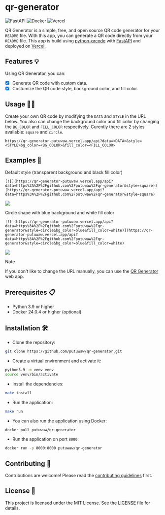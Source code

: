 # qr-generator

![FastAPI](https://img.shields.io/badge/FastAPI-005571?style=for-the-badge&logo=fastapi)
![Docker](https://img.shields.io/badge/docker-%230db7ed.svg?style=for-the-badge&logo=docker&logoColor=white)
![Vercel](https://img.shields.io/badge/vercel-%23000000.svg?style=for-the-badge&logo=vercel&logoColor=white)

QR Generator is a simple, free, and open source QR code generator for your `README` file. With this app, you can generate a QR code directly from your `README` file. This app is build using [python-qrcode](https://github.com/lincolnloop/python-qrcode) with [FastAPI](https://fastapi.tiangolo.com/) and deployed on [Vercel](https://vercel.com/).

## Features 💡

Using QR Generator, you can:

- [x] Generate QR code with custom data.
- [x] Costumize the QR code style, background color, and fill color.

## Usage 👨‍💻

Create your own QR code by modifying the `DATA` and `STYLE` in the URL below. You also can change the background color and fill color by changing the `BG_COLOR` and `FILL_COLOR` respectively. Curently there are 2 styles available: `square` and `circle`.

```url
https://qr-generator-putuwaw.vercel.app/api?data=<DATA>&style=<STYLE>bg_color=<BG_COLOR>&fill_color=<FILL_COLOR>
```

## Examples 🚀

Default style (transparent background and black fill color)

```
[![](https://qr-generator-putuwaw.vercel.app/api?data=https%3A%2F%2Fgithub.com%2Fputuwaw%2Fqr-generator&style=square)](https://qr-generator-putuwaw.vercel.app/api?data=https%3A%2F%2Fgithub.com%2Fputuwaw%2Fqr-generator&style=square)
```

[![](https://qr-generator-putuwaw.vercel.app/api?data=https%3A%2F%2Fgithub.com%2Fputuwaw%2Fqr-generator&style=square)](https://qr-generator-putuwaw.vercel.app/api?data=https%3A%2F%2Fgithub.com%2Fputuwaw%2Fqr-generator&style=square)

Circle shape with blue background and white fill color

```
[![](https://qr-generator-putuwaw.vercel.app/api?data=https%3A%2F%2Fgithub.com%2Fputuwaw%2Fqr-generator&style=circle&bg_color=blue&fill_color=white)](https://qr-generator-putuwaw.vercel.app/api?data=https%3A%2F%2Fgithub.com%2Fputuwaw%2Fqr-generator&style=circle&bg_color=blue&fill_color=white)
```

[![](https://qr-generator-putuwaw.vercel.app/api?data=https%3A%2F%2Fgithub.com%2Fputuwaw%2Fqr-generator&style=circle&bg_color=blue&fill_color=white)](https://qr-generator-putuwaw.vercel.app/api?data=https%3A%2F%2Fgithub.com%2Fputuwaw%2Fqr-generator&style=circle&bg_color=blue&fill_color=white)

> [!NOTE]  
> If you don't like to change the URL manually, you can use the [QR Generator](https://qr-generator-putuwaw.vercel.app/) web app.

## Prerequisites 📋

- Python 3.9 or higher
- Docker 24.0.4 or higher (optional)

## Installation 🛠

- Clone the repository:

```bash
git clone https://github.com/putuwaw/qr-generator.git
```

- Create a virtual environment and activate it:

```bash
python3.9 -m venv venv
source venv/bin/activate
```

- Install the dependencies:

```bash
make install
```

- Run the application:

```bash
make run
```

- You can also run the application using Docker:

```bash
docker pull putuwaw/qr-generator
```

- Run the application on port `8000`:

```bash
docker run -p 8000:8000 putuwaw/qr-generator
```

## Contributing 🤝

Contributions are welcome! Please read the [contributing guidelines](CONTRIBUTING.md) first.

## License 📝

This project is licensed under the MIT License. See the [LICENSE](LICENSE) file for details.
